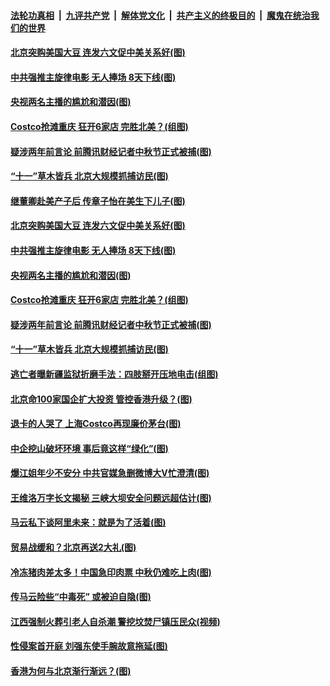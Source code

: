 ####  [法轮功真相](../../../../basic/blob/master/README.md?t=09150939) &nbsp;|&nbsp; [九评共产党](../../../../9ping.md/blob/master/README.md?t=09150939) &nbsp;|&nbsp; [解体党文化](../../../../jtdwh.md/blob/master/README.md?t=09150939)  &nbsp;|&nbsp; [共产主义的终极目的](../../../../gczydzjmd.md/blob/master/README.md?t=09150939) &nbsp;|&nbsp; [魔鬼在统治我们的世界](../../../../mgztzwmdsj.md/blob/master/README.md?t=09150939) 

#### [北京突购美国大豆 连发六文促中美关系好(图)](../pages/p1/907376.md?t=09150939) 

#### [中共强推主旋律电影 无人捧场 8天下线(图)](../pages/p1/907369.md?t=09150939) 

#### [央视两名主播的尴尬和潜因(图)](../pages/p1/907346.md?t=09150939) 

#### [Costco抢滩重庆 狂开6家店 完胜北美？(组图)](../pages/p1/907366.md?t=09150939) 

#### [疑涉两年前言论 前腾讯财经记者中秋节正式被捕(图)](../pages/p1/907326.md?t=09150939) 

#### [“十一”草木皆兵 北京大规模抓捕访民(图)](../pages/p1/907258.md?t=09150939) 

#### [继董卿赴美产子后 传章子怡在美生下儿子(图)](../pages/p1/907394.md?t=09150939) 

#### [北京突购美国大豆 连发六文促中美关系好(图)](../pages/p1/907376.md?t=09150939) 

#### [中共强推主旋律电影 无人捧场 8天下线(图)](../pages/p1/907369.md?t=09150939) 

#### [央视两名主播的尴尬和潜因(图)](../pages/p1/907346.md?t=09150939) 

#### [Costco抢滩重庆 狂开6家店 完胜北美？(组图)](../pages/p1/907366.md?t=09150939) 

#### [疑涉两年前言论 前腾讯财经记者中秋节正式被捕(图)](../pages/p1/907326.md?t=09150939) 

#### [“十一”草木皆兵 北京大规模抓捕访民(图)](../pages/p1/907258.md?t=09150939) 

#### [逃亡者曝新疆监狱折磨手法：四肢掰开压地电击(组图)](../pages/p1/907293.md?t=09150939) 

#### [北京命100家国企扩大投资 管控香港升级？(图)](../pages/p1/907292.md?t=09150939) 

#### [退卡的人哭了 上海Costco再现廉价茅台(图)](../pages/p1/907260.md?t=09150939) 

#### [中企挖山破坏环境 事后竟这样“绿化”(图)](../pages/p1/907200.md?t=09150939) 

#### [爆江姐年少不安分 中共官媒急删微博大V忙澄清(图)](../pages/p1/907117.md?t=09150939) 

#### [王维洛万字长文揭秘 三峡大坝安全问题远超估计(图)](../pages/p1/907186.md?t=09150939) 

#### [马云私下谈阿里未来：就是为了活着(图)](../pages/p1/907150.md?t=09150939) 

#### [贸易战缓和？北京再送2大礼(图)](../pages/p1/907124.md?t=09150939) 

#### [冷冻猪肉差太多！中国急印肉票 中秋仍难吃上肉(图)](../pages/p1/907132.md?t=09150939) 

#### [传马云险些“中毒死” 或被迫自隐(图)](../pages/p1/907066.md?t=09150939) 

#### [江西强制火葬引老人自杀潮 警挖坟焚尸镇压民众(视频)](../pages/p1/907090.md?t=09150939) 

#### [性侵案首开庭 刘强东使手腕故意拖延(图)](../pages/p1/907057.md?t=09150939) 

#### [香港为何与北京渐行渐远？(图)](../pages/p1/907028.md?t=09150939) 

